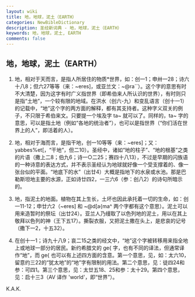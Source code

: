 ```yaml
---
layout: wiki
title: 地，地球，泥土（EARTH）
categories: NewBibleDictionary
description: 圣经新词典 - 地，地球，泥土（EARTH）
keywords: 地，地球，泥土, EARTH
comments: false
---
```


## 地，地球，泥土（EARTH）

1. 地，相对于天而言，是指人所居住的物质*世界，如：创一1；申卅一28；诗六十八8；但六27等等（来：~eres]，或亚兰文：~@ra``）。这个字的意思有时不大清楚，因为这字有时广义指世界（即希伯来人所认识的世界），有时则只是指“土地”，一个较有限的地域。在洪水（创六-九）和变乱语言（创十一1）的记载中，“地”这个字的两方面的解释，都有其支持者。这种字义双关的例子，不只限于希伯来文。只要提一个埃及字 ta~ 就可以了。同样的，ta~ 字的意思，可以是指土地（例如“各地的统治者”），也可以是指世界（“你们活在世界上的人”，即活着的人）。

2. 地，相对于海而言，是指干地，创一10等等（来：~eres]；又：yabbes%et[，“干地”，但二10）。圣经中，诸如“地的柱子”、“地的根基”之类的片语（撒上二8；伯九6；诗一○二25；赛四十八13），不过是早期的闪族语的一种诗意的表达方式，并不表示圣经认为地球就好像一个受支撑着的、像一张台似的平面。“地底下的水”（出廿4）大概是指地下的水泉或水池。那是巴勒斯坦地主要的水源，正如诗廿四2，一三六6（参：创八2）的诗句所暗示的。

3. 地，指泥土的地面。植物在其上生长，土坏也因此承托着一切的生命，如：创一11-12；申廿六2（~eres] 和 ~@d[a{ma^ 两个字都有这个意思）。泥土可以用来造暂时的祭坛（出廿24）。亚兰人乃缦取了以色列地的泥土，用以在其上敬拜以色列的神（王下五17）。撕裂衣服，又把泥土撒在头上，是悲哀的记号（撒下一2，十五32）。

4. 在创十一1；诗九十八9；哀二15之类的经文中，“地”这个字被转移用来指全地上或地球一部分的居民。新约希腊文的 ge{ 字，也有不同的译法，但通常译作“地”，而 ge{ 也可以有上述四方面的含意。第一个意思，见，如：太六10，留意约三22的“犹太地”的“地”字有限制的用法。第二个意思，见：徒四24和参：可四1。第三个意思，见：太廿五18、25和参：太十29。第四个意思，见：启十三3（AV 译作 'world'，即“世界”）。

K.A.K.








